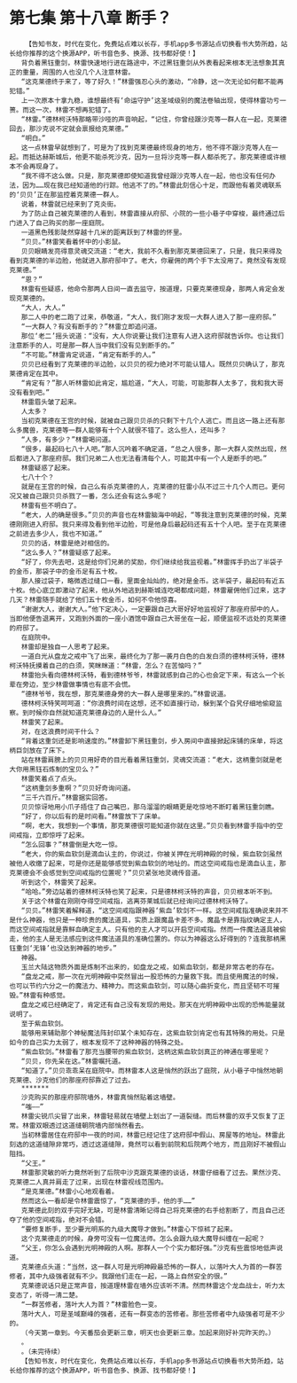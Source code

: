 # 第七集 第十八章 断手？
        【告知书友，时代在变化，免费站点难以长存，手机app多书源站点切换看书大势所趋，站长给你推荐的这个换源APP，听书音色多、换源、找书都好使！】
       背负着黑钰重剑，林雷快速地行进在路途中，不过黑钰重剑从外表看起来根本无法想象其真正的重量，周围的人也没几个人注意林雷。
       “这克莱德终于来了，等了好久！”林雷强忍心头的激动，“冷静，这一次无论如何都不能再犯错。”
       上一次原本十拿九稳，谁想最终有‘命运守护’这圣域级别的魔法卷轴出现，使得林雷功亏一篑。而这一次，林雷不想再犯错了。
       “林雷。”德林柯沃特那略带沙哑的声音响起，“记住，你曾经跟沙克等一群人在一起，克莱德回去，那沙克说不定就会禀报给克莱德。”
       “明白。”
       这一点林雷早就想到了，可是为了找到克莱德最终现身的地方，他不得不跟沙克等人在一起。而抵达赫斯城后，他更不能杀死沙克，因为一旦将沙克等一群人都杀死了。那克莱德或许根本不会再现身了。
       “我不得不这么做。只是，那克莱德即使知道我曾经跟沙克等人在一起，他也没有任何办法，因为……现在我已经知道他的行踪。他逃不了的。”林雷此刻信心十足，而跟他有着灵魂联系的‘贝贝’正在那监控着克莱德一群人。
       说着，林雷就已经来到了克炎街。
       为了防止自己被克莱德的人看到，林雷直接从府邸、小院的一些小巷子中穿梭，最终通过后门进入了自己购买的那一座庭院。
       一道黑色残影陡然穿越十几米的距离跃到了林雷的怀里。
       “贝贝。”林雷笑看着怀中的小影鼠。
       贝贝眼睛发亮得意灵魂交流道：“老大，我前不久看到那克莱德回来了，只是，我只来得及看到克莱德的半边脸，他就进入那府邸中了。老大，你雇佣的两个手下太没用了。竟然没有发现克莱德。”
       “恩？”
       林雷有些疑惑，他命令那两人日间一直去监守，按道理，只要克莱德现身，那两人肯定会发现克莱德的。
       “大人，大人。”
       那二人中的老二跑了过来，恭敬道，“大人，我们刚才发现一大群人进入了那一座府邸。”
       “一大群人？有没有断手的？”林雷立即追问道。
       那位‘老二’摇头说道：“没有，大人你说要让我们注意有人进入这府邸就告诉你。也让我们注意断手的人，可是那一群人当中我们没有见到断手的。”
       “不可能。”林雷肯定说道，“肯定有断手的人。”
       贝贝已经看到了克莱德的半边脸，以贝贝的视力绝对不可能认错人。既然贝贝确认了，那克莱德肯定在其中。
       “肯定有？”那人听林雷如此肯定，尴尬道，“大人，可能，可能那群人太多了，我和我大哥没有看到吧。”
       林雷眉头皱了起来。
       人太多？
       当初克莱德在王宫的时候，就被自己跟贝贝杀的只剩下十几个人逃亡。而且这一路上还有那么多魔兽，克莱德等一群人能够有十个人就很不错了。这么些人，还叫多？
       “人多，有多少？”林雷喝问道。
       “很多，最起码七八十人吧。”那人沉吟着不确定道，“总之人很多，那一大群人突然出现，然后都进入了那座府邸。我们兄弟二人也无法看清每个人，可能其中有一个人是断手的吧。”
       林雷疑惑了起来。
       七八十个？
       就是在王宫的时候，自己么有杀克莱德的人，克莱德的狂雷小队不过三十几个人而已。更何况又被自己跟贝贝杀戮了一番，怎么还会有这么多呢？
       林雷有些不明白了。
       “老大，人的确是很多。”贝贝的声音也在林雷脑海中响起，“等我注意到克莱德的时候，克莱德刚刚进入府邸。我只来得及看到他半边脸，可是他身后最起码还有五十个人吧。至于在克莱德之前进去多少人，我也不知道。”
       贝贝的话，林雷是绝对相信的。
       “这么多人？”林雷疑惑了起来。
       “好了，你先去吧，这是给你们兄弟的奖励，你们继续给我监视着。”林雷挥手扔出了半袋子的金币，那袋子中的金币足有五十枚。
       那人接过袋子，略微透过缝口一看，里面金灿灿的，绝对是金币。这半袋子，最起码有近五十枚。他心底立即激动了起来，他从外地逃到赫斯城连吃喝都成问题，林雷雇佣他们过来，这才几天？林雷随手就给了他们五十枚金币，如何不令他惊喜。
       “谢谢大人，谢谢大人。”他下定决心，一定要跟自己大哥好好地监视好了那座府邸中的人。当即他便告退离开，又跑到外面的一座小酒馆中跟自己大哥坐在一起，顺便监视不远处的克莱德的府邸了。
       在庭院中。
       林雷却是独自一人思考了起来。
       一道白光从盘龙之戒中飞了出来，最终化为了那一袭月白色的白发白须的德林柯沃特，德林柯沃特抚摸着自己的白须，笑眯眯道：“林雷，怎么？在苦恼吗？”
       林雷抬头看向德林柯沃特，看到德林爷爷，林雷就感到自己的心也会定下来，有这么一个长辈在旁边，至少林雷做事情也有底不会慌。
       “德林爷爷，我在想，那克莱德身旁的大一群人是哪里来的。”林雷说道。
       德林柯沃特笑呵呵道：“你浪费时间在这想，还不如直接行动，躲到某个旮旯仔细地偷窥监察。到时候你自然就知道克莱德身边的人是什么人。”
       林雷笑了起来。
       对，在这浪费时间干什么？
       “背着这重剑还是影响速度的。”林雷卸下黑钰重剑，步入房间中直接掀起床铺的床单，将这柄巨剑放在了床下。
       站在林雷肩膀上的贝贝用好奇的目光看着黑钰重剑，灵魂交流道：“老大，这柄重剑就是老大你用黑钰石炼制的宝贝么？”
       林雷笑着点了点头。
       “这柄重剑多重啊？”贝贝好奇询问道。
       “三千六百斤。”林雷据实回答。
       贝贝惊讶地用小爪子捂住了自己嘴巴，那乌溜溜的眼睛更是吃惊地不断盯着黑钰重剑瞧。
       “好了，你以后有的是时间看。”林雷放下了床单。
       “啊，老大，我想到一个事情，那克莱德很可能知道你就在这里。”贝贝看到林雷手指中的空间戒指，立即惊呼了起来。
       “怎么回事？”林雷倒是大吃一惊。
       “老大，你的紫血软剑是滴血认主的，你说过，你被关押在光明神殿的时候，紫血软剑虽然被他人收缴了起来，可是你还是能够感觉到紫血软剑的地址的。而这空间戒指也是滴血认主，那克莱德会不会感觉到空间戒指的位置呢？”贝贝紧张地灵魂传音道。
       听到这个，林雷笑了起来。
       “哈哈。”旁边站着的德林柯沃特也笑了起来，只是德林柯沃特的声音，贝贝根本听不到。
       关于这个林雷在刚刚夺得空间戒指，逃离芬莱城后就已经询问过德林柯沃特了。
       “贝贝。”林雷笑着解释道，“这空间戒指跟神器‘紫血’软剑不一样。这空间戒指准确说来并不是什么神器，他只是一种珍贵的魔法道具，实质上跟魔晶卡差不多。魔晶卡是靠指纹确定主人，而这空间戒指就是靠鲜血确定主人。只有他的主人才可以开启空间戒指。然而一件魔法道具被偷走，他的主人是无法感应到这件魔法道具的准确位置的。你以为神器这么好得到的？连我那柄黑钰重剑‘无锋’也没达到神器的地步。”
       神器。
       玉兰大陆这物质外面是炼制不出来的，如盘龙之戒，如紫血软剑，都是非常古老的存在。
       “盘龙之戒，那一次在光明神殿中突然冒出一股恐怖的力量救下我。而且使用魔法的时候，也可以节约六分之一的魔法力、精神力。而这紫血软剑，可以随心曲折变化，而且坚韧不可摧毁。”林雷有种感觉。
       盘龙之戒已经确定了，肯定还有自己没有发现的用处。那天在光明神殿中出现的恐怖能量就说明了。
       至于紫血软剑。
       能够用来辅助那个神秘魔法阵封印某个未知存在，这紫血软剑肯定也有其特殊的用处。只是如今的自己实力太弱了，根本发现不了这种神器的特殊之处。
       “紫血软剑。”林雷看了那充当腰带的紫血软剑，这柄这紫血软剑真正的神通在哪里呢？
       “贝贝，你先呆在这。”林雷嘱托道。
       “知道了。”贝贝乖乖呆在庭院中。而林雷本人这是悄然的跃出了庭院，从小巷子中悄然地朝克莱德、沙克他们的那座府邸靠近了过去。
       *******
       沙克购买的那座府邸院墙外，林雷真悄然贴着这墙壁。
       “嗤——”
       林雷尖锐爪尖冒了出来，林雷轻易就在墙壁上划出了一道裂缝。而后林雷的双手又恢复了正常。林雷双眼透过这道缝朝院墙内部悄然看去。
       当初林雷居住在府邸中一夜的时间，林雷已经记住了这府邸中假山、房屋等的地址。林雷此刻选的这道缝隙非常巧，透过这道缝隙，竟然可以看到前院和后院两个地方，而且刚好不被假山阻挡。
       “父王。”
       林雷那灵敏的听力竟然听到了后院中沙克跟克莱德的谈话，林雷仔细看了过去。果然沙克、克莱德二人真并肩走了过来，出现在林雷视线范围内。
       “是克莱德。”林雷小心地观看着。
       然而这么一看却是令林雷震惊了，“克莱德的手，他的手……”
       克莱德此刻的双手完好无缺，可是林雷清晰记得自己将克莱德的右手给割断了，而且自己还夺了他的空间戒指，绝对不会错。
       “要修复断手，至少要光明系的九级大魔导才做到。”林雷心下惊秫了起来。
       这个克莱德走的时候，身旁可没有一位魔法师。怎么会跟九级大魔导纠缠在一起呢？
       “父王，你怎么会遇到光明神殿的人啊。那群人一个个实力都好强。”沙克有些震惊地低声说道。
       克莱德点头道：“当然，这一群人可是光明神殿最恐怖的一群人，以落叶大人为首的一群苦修者，其中九级强者就有不少。我跟他们走在一起，一路上自然安全的很。”
       克莱德说话只是正常声音，按道理林雷在墙外应该听不清。然而林雷这个龙血战士，听力太变态了，听得一清二楚。
       “一群苦修者，落叶大人为首？”林雷脸色一变。
       落叶大人，可是圣域巅峰的强者，还有一群变态的苦修者。那些苦修者中九级强者可是不少的。
       （今天第一章到。今天番茄会更新三章，明天也会更新三章。加起来刚好补完昨天的。）
       。
       。（未完待续）
       【告知书友，时代在变化，免费站点难以长存，手机app多书源站点切换看书大势所趋，站长给你推荐的这个换源APP，听书音色多、换源、找书都好使！】